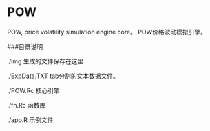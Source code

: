 # POW
POW,  price volatility simulation engine core。  POW价格波动模拟引擎。

###目录说明  

./img  生成的文件保存在这里  

./ExpData.TXT  tab分割的文本数据文件。  

./POW.Rc 核心引擎  

./fn.Rc 函数库  

./app.R 示例文件
